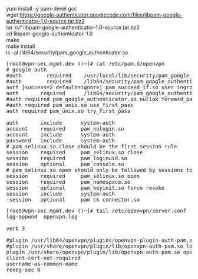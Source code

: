 
yum install -y pam-devel gcc<br>
wget https://google-authenticator.googlecode.com/files/libpam-google-authenticator-1.0-source.tar.bz2<br>
tar xvf libpam-google-authenticator-1.0-source.tar.bz2<br>
cd libpam-google-authenticator-1.0<br>
make<br>
make install<br>
ls -al /lib64/security/pam_google_authenticator.so<br>


<pre>
[root@vpn-sec.mgmt.dev ()~]# cat /etc/pam.d/openvpn
# google auth
#auth        required    /usr/local/lib/security/pam_google_authenticator.so
#auth        required    /lib64/security/pam_google_authenticator.so
auth [success=2 default=ignore] pam_succeed_if.so user ingroup sec
auth       required      /lib64/security/pam_google_authenticator.so nullok forward_pass
#auth required pam_google_authenticator.so nullok forward_pass
#auth required pam_unix.so use_first_pass
auth required pam_unix.so try_first_pass

auth       include      system-auth
account    required     pam_nologin.so
account    include      system-auth
password   include      system-auth
# pam_selinux.so close should be the first session rule
session    required     pam_selinux.so close
session    required     pam_loginuid.so
session    optional     pam_console.so
# pam_selinux.so open should only be followed by sessions to be executed in the user context
session    required     pam_selinux.so open
session    required     pam_namespace.so
session    optional     pam_keyinit.so force revoke
session    include      system-auth
-session   optional     pam_ck_connector.so
</pre>
<pre>
[root@vpn-sec.mgmt.dev ()~]# tail /etc/openvpn/server.conf
log-append  openvpn.log

verb 3

#plugin /usr/lib64/openvpn/plugins/openvpn-plugin-auth-pam.so login
#plugin /usr/share/openvpn/plugin/lib/openvpn-auth-pam.so login
plugin /usr/share/openvpn/plugin/lib/openvpn-auth-pam.so openvpn
client-cert-not-required
username-as-common-name
reneg-sec 0
</pre>
